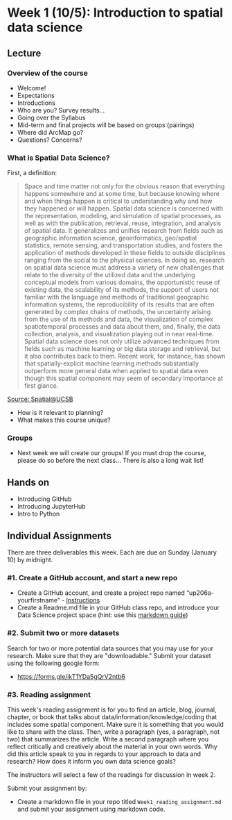 
# Week 1 (10/5): Introduction to spatial data science


## Lecture
###   Overview of the course
*   Welcome!
*   Expectations
*   Introductions
*   Who are you? Survey results...
*   Going over the Syllabus
*   Mid-term and final projects will be based on groups (pairings)
*   Where did ArcMap go?
*   Questions? Concerns?

###   What is Spatial Data Science?

First, a definition:

>Space and time matter not only for the obvious reason that everything happens somewhere and at some time, but because knowing where and when things happen is critical to understanding why and how they happened or will happen. Spatial data science is concerned with the representation, modeling, and simulation of spatial processes, as well as with the publication, retrieval, reuse, integration, and analysis of spatial data. It generalizes and unifies research from fields such as geographic information science, geoinformatics, geo/spatial statistics, remote sensing, and transportation studies, and fosters the application of methods developed in these fields to outside disciplines ranging from the social to the physical sciences. In doing so, research on spatial data science must address a variety of new challenges that relate to the diversity of the utilized data and the underlying conceptual models from various domains, the opportunistic reuse of existing data, the scalability of its methods, the support of users not familiar with the language and methods of traditional geographic information systems, the reproducibility of its results that are often generated by complex chains of methods, the uncertainty arising from the use of its methods and data, the visualization of complex spatiotemporal processes and data about them, and, finally, the data collection, analysis, and visualization playing out in near real-time. Spatial data science does not only utilize advanced techniques from fields such as machine learning or big data storage and retrieval, but it also contributes back to them. Recent work, for instance, has shown that spatially-explicit machine learning methods substantially outperform more general data when applied to spatial data even though this spatial component may seem of secondary importance at first glance.

[Source: Spatial@UCSB](http://sdss2019.spatial-data-science.net/)

*   How is it relevant to planning?
*   What makes this course unique?

### Groups
*   Next week we will create our groups! If you must drop the course, please do so before the next class... There is also a long wait list!

## Hands on
*   Introducing GitHub
*   Introducing JupyterHub
*   Intro to Python

## Individual Assignments

There are three deliverables this week. Each are due on Sunday (January 10) by midnight.

### #1. Create a GitHub account, and start a new repo

*   Create a GitHub account, and create a project repo named “up206a-yourfirstname” - [Instructions](../../Git%20related/02%20-%20Create%20your%20class%20repo.md)
*   Create a Readme.md file in your GitHub class repo, and introduce your Data Science project space (hint: use this [markdown guide](https://guides.github.com/features/mastering-markdown/))

### #2. Submit two or more datasets
Search for two or more potential data sources that you may use for your research. Make sure that they are "downloadable." Submit your dataset using the following google form:

*  https://forms.gle/ikT1YDa5gQrV2ntb6

### #3. Reading assignment
This week's reading assignment is for you to find an article, blog, journal, chapter, or book that talks about data/information/knowledge/coding that includes some spatial component. Make sure it is something that you would like to share with the class. Then, write a paragraph (yes, a paragraph, not two) that summarizes the article. Write a second paragraph where you reflect critically and creatively about the material in your own words. Why did this article speak to you in regards to your approach to data and research? How does it inform you own data science goals?

The instructors will select a few of the readings for discussion in week 2.

Submit your assignment by:

* Create a markdown file in your repo titled `Week1_reading_assignment.md` and submit your assignment using markdown code.

